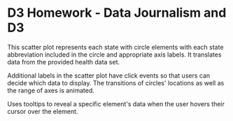 # D3 Homework - Data Journalism and D3

This scatter plot represents each state with circle elements with each state abbreviation included in the circle and appropriate axis labels. It translates data from the provided health data set.

Additional labels in the scatter plot have click events so that users can decide which data to display. The transitions of circles' locations as well as the range of axes is animated. 

Uses tooltips to reveal a specific element's data when the user hovers their cursor over the element. 